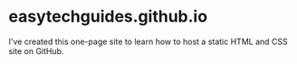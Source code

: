 # easytechguides.github.io

I've created this one-page site to learn how to host a static HTML and CSS site on GitHub.
